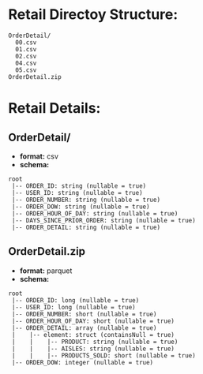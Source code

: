 # Retail Directoy Structure:

```
OrderDetail/
  00.csv
  01.csv
  02.csv
  04.csv
  05.csv
OrderDetail.zip
```

# Retail Details:

## OrderDetail/
- **format:** csv 
- **schema:**
```
root
 |-- ORDER_ID: string (nullable = true)
 |-- USER_ID: string (nullable = true)
 |-- ORDER_NUMBER: string (nullable = true)
 |-- ORDER_DOW: string (nullable = true)
 |-- ORDER_HOUR_OF_DAY: string (nullable = true)
 |-- DAYS_SINCE_PRIOR_ORDER: string (nullable = true)
 |-- ORDER_DETAIL: string (nullable = true)
```

## OrderDetail.zip
- **format:** parquet
- **schema:**
```
root
 |-- ORDER_ID: long (nullable = true)
 |-- USER_ID: long (nullable = true)
 |-- ORDER_NUMBER: short (nullable = true)
 |-- ORDER_HOUR_OF_DAY: short (nullable = true)
 |-- ORDER_DETAIL: array (nullable = true)
 |    |-- element: struct (containsNull = true)
 |    |    |-- PRODUCT: string (nullable = true)
 |    |    |-- AISLES: string (nullable = true)
 |    |    |-- PRODUCTS_SOLD: short (nullable = true)
 |-- ORDER_DOW: integer (nullable = true)
```
